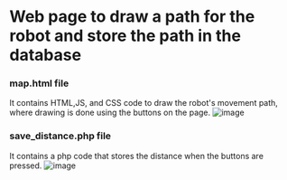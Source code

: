 # Web page to draw a path for the robot and store the path in the database

### map.html file
It contains HTML,JS, and CSS code to draw the robot's movement path, where drawing is done using the buttons on the page.
![image](https://github.com/Ebtihal09/Web-page-to-control-the-direction-of-robot-movement/assets/124944456/2fa2ead4-abdc-48e9-a3ea-41c0efc79295)


### save_distance.php file
It contains a php code that stores the distance when the buttons are pressed.
![image](https://github.com/Ebtihal09/Web-page-to-control-the-direction-of-robot-movement/assets/124944456/bf8ec590-98ae-4554-9ff8-d2dc05383486)

